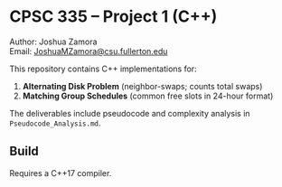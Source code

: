 # CPSC 335 – Project 1 (C++)
Author: Joshua Zamora  
Email: JoshuaMZamora@csu.fullerton.edu

This repository contains C++ implementations for:
1. **Alternating Disk Problem** (neighbor-swaps; counts total swaps)
2. **Matching Group Schedules** (common free slots in 24-hour format)

The deliverables include pseudocode and complexity analysis in `Pseudocode_Analysis.md`.

## Build
Requires a C++17 compiler.

